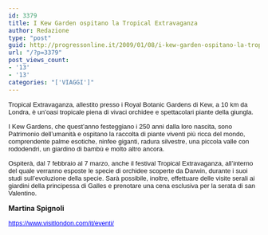 ```yaml
---
id: 3379
title: I Kew Garden ospitano la Tropical Extravaganza
author: Redazione
type: "post"
guid: http://progressonline.it/2009/01/08/i-kew-garden-ospitano-la-tropical-extravaganza/
url: "/?p=3379"
post_views_count:
- '13'
- '13'
categories: "['VIAGGI']"
---
```


<font face="Tahoma, sans-serif"><font size="2"><span><font face="Tahoma, sans-serif"><font size="2"> </font></font></span></font></font>

<font face="Tahoma, sans-serif"><font size="2"><font face="Tahoma, sans-serif"><font size="2"></font></font></font></font>

<font face="Tahoma, sans-serif"><font size="2">Tropical Extravaganza, allestito presso i Royal Botanic Gardens di Kew, a 10 km da Londra, è un’oasi tropicale piena di vivaci orchidee e spettacolari piante della giungla. </font></font>

<font face="Tahoma, sans-serif"><font size="2">I Kew Gardens, che quest’anno festeggiano i 250 anni dalla loro nascita, sono Patrimonio dell’umanità e ospitano la raccolta di piante viventi più ricca del mondo, comprendente palme esotiche, ninfee giganti, radura silvestre, una piccola valle con rododendri, un giardino di bambù e molto altro ancora. </font></font>

<font face="Tahoma, sans-serif"><font size="2">Ospiterà, dal 7 febbraio al 7 marzo, anche il festival Tropical Extravaganza, all’interno del quale verranno esposte le specie di orchidee scoperte da Darwin, durante i suoi studi sull’evoluzione della specie. Sarà possibile, inoltre, effettuare delle visite serali ai giardini della principessa di Galles e prenotare una cena esclusiva per la serata di san Valentino.</font></font>

<span class="Apple-style-span" style="font-weight: bold; ">Martina Spignoli</span>

[<font face="Tahoma, sans-serif"><font color="#0000ff" size="2"><u>https://www.visitlondon.com/it/eventi/</u></font></font>](https://www.visitlondon.com/it/eventi/)